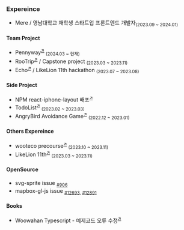 ### Expereince

<ul>
  <li>Mere / 영남대학교 재학생 스타트업 프론트엔드 개발자<sub>(2023.09 ~ 2024.01)</sub></li>
</ul>

#### Team Project

<ul>
  <li>Pennyway<sup><a href="https://github.com/CollaBu/pennyway-client-webview">↗</a></sup> <sub>(2024.03 ~ 현재)</sub></li>
  <li>RooTrip<sup><a href="https://github.com/BangDori/RooTrip-Front">↗</a></sup> / Capstone project <sub>(2023.03 ~ 2023.11)</sub></li>
  <li>Echo<sup><a href="https://github.com/BangDori/Echo-FE">↗</a></sup> / LikeLion 11th hackathon <sub>(2023.07 ~ 2023.08)</sub></li>  
</ul>

#### Side Project

<ul>
  <li>NPM react-iphone-layout 배포<sup><a href="https://www.npmjs.com/package/react-iphone-layout">↗</a></sup></li>
  <li>TodoList<sup><a href="https://github.com/BangDori/TodoList">↗</a></sup> <sub>(2023.02 ~ 2023.03)</sub></li>
  <li>AngryBird Avoidance Game<sup><a href="https://github.com/BangDori/AngryBird-Avoidance-Game">↗</a></sup> <sub>(2022.12 ~ 2023.01)</sub></li>
</ul>

#### Others Expereince

<ul>
  <li>wooteco precourse<sup><a href="https://github.com/BangDori/woowa-precourse">↗</a></sup> <sub>(2023.10 ~ 2023.11)</sub></li>
  <li>LikeLion 11th<sup><a href="https://github.com/BangDori/LIKELION-11th">↗</a></sup> <sub>(2023.03 ~ 2023.11)</sub></li>
</ul>

#### OpenSource

<ul>
  <li>svg-sprite issue <sub><a href="https://github.com/svg-sprite/svg-sprite/issues/906">#906</a></sub></li>
  <li>mapbox-gl-js issue <sub><a href="https://github.com/mapbox/mapbox-gl-js/issues/12693">#12693</a>, <a href="https://github.com/mapbox/mapbox-gl-js/issues/12891">#12891</a></sub> </li>
</ul>

#### Books

<ul>
  <li>Woowahan Typescript - 예제코드 오류 수정<sup><a href="https://github.com/woowa-typescript/woowahan-typescript-with-react-example-code/pull/17">↗</a></sup></li>  
</ul>
